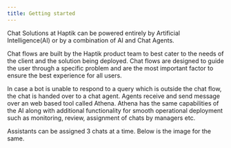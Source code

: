 ```yaml
---
title: Getting started
---
```


Chat Solutions at Haptik can be powered entirely by Artificial Intelligence(AI) or by a combination of AI and Chat Agents.

Chat flows are built by the Haptik product team to best cater to the needs of the client and the solution being deployed. Chat flows are designed to guide the user through a specific problem and are the most important factor to ensure the best experience for all users.

In case a bot is unable to respond to a query which is outside the chat flow, the chat is handed over to a chat agent. Agents receive and send message over an web based tool called Athena. Athena has the same capabilities of the AI along with additional functionality for smooth operational deployment such as monitoring, review, assignment of chats by managers etc.

Assistants can be assigned 3 chats at a time. Below is the image for the same.
